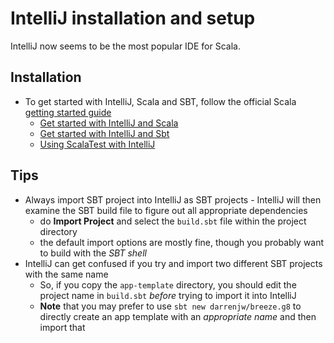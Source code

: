# IntelliJ installation and setup

IntelliJ now seems to be the most popular IDE for Scala.

## Installation

* To get started with IntelliJ, Scala and SBT, follow the official Scala [getting started guide](http://docs.scala-lang.org/getting-started.html)
  - [Get started with IntelliJ and Scala](https://www.scala-lang.org/documentation/getting-started-intellij-track/getting-started-with-scala-in-intellij.html)
  - [Get started with IntelliJ and Sbt](https://www.scala-lang.org/documentation/getting-started-intellij-track/building-a-scala-project-with-intellij-and-sbt.html)
  - [Using ScalaTest with IntelliJ](http://docs.scala-lang.org/getting-started-intellij-track/testing-scala-in-intellij-with-scalatest.html)

## Tips

* Always import SBT project into IntelliJ as SBT projects - IntelliJ will then examine the SBT build file to figure out all appropriate dependencies
  - do **Import Project** and select the `build.sbt` file within the project directory
  - the default import options are mostly fine, though you probably want to build with the *SBT shell*
* IntelliJ can get confused if you try and import two different SBT projects with the same name
  - So, if you copy the `app-template` directory, you should edit the project name in `build.sbt` *before* trying to import it into IntelliJ
  - **Note** that you may prefer to use `sbt new darrenjw/breeze.g8` to directly create an app template with an *appropriate name* and then import that



